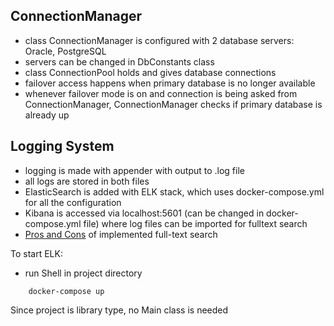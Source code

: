 ## ConnectionManager 

- class ConnectionManager is configured with 2 database servers: Oracle, PostgreSQL
- servers can be changed in DbConstants class
- class ConnectionPool holds and gives database connections 
- failover access happens when primary database is no longer available
- whenever failover mode is on and connection is being asked from ConnectionManager, ConnectionManager checks if primary database is already up

## Logging System 
- logging is made with appender with output to .log file
- all logs are stored in both files
- ElasticSearch is added with ELK stack, which uses docker-compose.yml for all the configuration
- Kibana is accessed via localhost:5601 (can be changed in docker-compose.yml file) where log files can be imported for fulltext search
- [Pros and Cons](https://github.com/blauberr/connection-pool-task/blob/master/Pros%20and%20Cons.pdf) of implemented full-text search

To start ELK: 
- run Shell in project directory
```
	docker-compose up
```

Since project is library type, no Main class is needed
